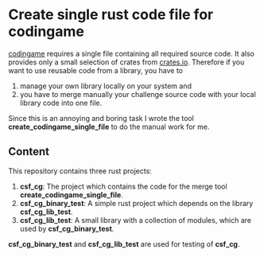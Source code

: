 # Create single rust code file for codingame

[codingame](www.codingame.de) requires a single file containing all required source code. It also provides only a small selection of crates from [crates.io](crates.io). Therefore if you want to use reusable code from a library, you have to

1. manage your own library locally on your system and
2. you have to merge manually your challenge source code with your local library code into one file.

Since this is an annoying and boring task I wrote the tool **create_codingame_single_file** to do the manual work for me.

## Content

This repository contains three rust projects:

1. **csf_cg**: The project which contains the code for the merge tool **create_codingame_single_file**.
2. **csf_cg_binary_test**: A simple rust project which depends on the library **csf_cg_lib_test**.
3. **csf_cg_lib_test**: A small library with a collection of modules, which are used by **csf_cg_binary_test**.

**csf_cg_binary_test** and **csf_cg_lib_test** are used for testing of **csf_cg**.

